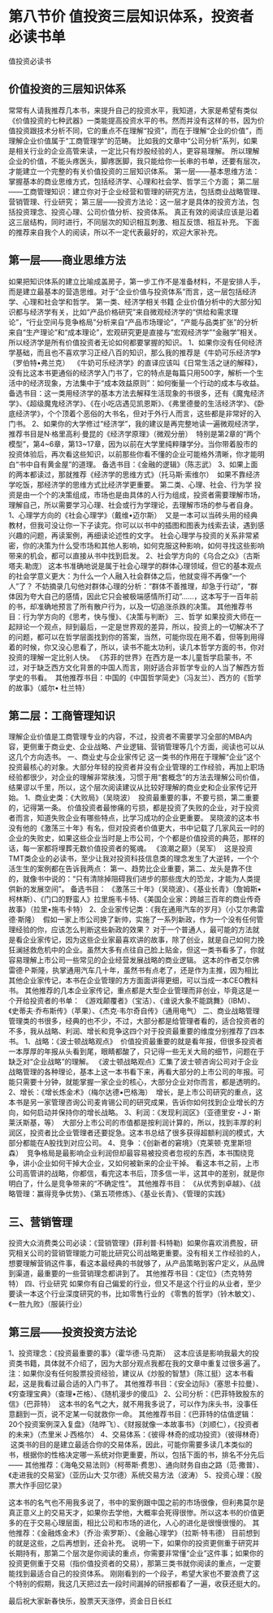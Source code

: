 # 第八节价 值投资三层知识体系，投资者必读书单

值投资必读书

## 价值投资的三层知识体系
常常有人请我推荐几本书，来提升自己的投资水平，我知道，大家是希望有类似《价值投资的七种武器》一类能提高投资水平的书。然而并没有这样的书，因为价值投资跟技术分析不同，它的重点不在理解“投资”，而在于理解“企业的价值”，而理解企业价值属于“工商管理学”的范畴。
比如我的文章中“公司分析”系列，如果是相关行业的企业高管来读，一定比只有炒股经验的人，更容易理解。
所以理解企业的价值，不能头疼医头，脚疼医脚，我只能给你一长串的书单，还要有层次，才能建立一个完整的有关价值投资的三层知识体系。
第一层——基本思维方法：掌握基本的商业思维方式，包括经济学、心理和社会学、哲学三个方面；
第二层——工商管理知识：建立你对于企业经营和管理的研究方法，包括商业战略管理、营销管理、行业研究；
第三层——投资方法论：这一层才是具体的投资方法，包括投资理念、投资心理、公司价值分析、投资体系。
真正有效的阅读应该是沿着这三层结构，同时进行，不同层次的知识相互刺激、相互反馈、相互补充。
下面的推荐来自我个人的阅读，所以不一定代表最好的，欢迎大家补充。

## 第一层——商业思维方法
如果把知识体系的建立比喻成盖房子，第一步工作不是准备材料，不是安排人手，而是建立最基本的营造思维。对于“企业价值与投资体系”而言，这一层包括经济学、心理和社会学和哲学。
第一类、经济学相关书籍
企业价值分析中的大部分知识都与经济学有关，比如“产品价格研究”来自微观经济学的“供给和需求理论”，“行业空间与竞争格局”分析来自“产品市场理论”，“产能与品类扩张”的分析来自“生产理论”和“成本理论”，宏观研究更是直接与“宏观经济学”“金融学”相关。
所以经济学是所有价值投资者无论如何都要掌握的知识。
1、如果你没有任何经济学基础，而且也不喜欢学习正经八百的知识，那么我的推荐是《牛奶可乐经济学》（罗伯特•弗兰克）
<img :src="$withBase('/images/book/1.jpg')" >
《牛奶可乐经济学》的直译应该叫《日常生活之谜的解释》，没有比这本书更通俗的经济学入门书了，它的特点是每篇只用500字，解析一个生活中的经济现象，方法集中于“成本效益原则”：如何衡量一个行动的成本与收益。
备选书目：这一类用经济学的基本方法去解释生活现象的书很多，还有《魔鬼经济学》、《超级魔鬼经济学》、《在小吃店遇见凯恩斯》、《弗里德曼的生活经济学》、《卧底经济学》，个个顶着个恶俗的大书名，但对于外行人而言，这些都是非常好的入门书。
2、如果你的大学修过“经济学”，我的建议是再完整地读一遍微观经济学，推荐书目是N·格里高利·曼昆的《经济学原理》（微观分册）
<img :src="$withBase('/images/book/2.jpg')" >
特别是第2章的“两个模型”，第4~6章，第13~17章，因为以前在大学里纯粹赚学分。当你带着股市的投资体验后，再次看这些知识，以前那些你看不懂的企业可能格外清晰，你才能明白“书中自有黄金屋”的道理。
备选书目：《金融的逻辑》（陈志武）
3、如果上面的两本都读过，那就推荐《经济学的思维方式》（托马斯·索维尔）
<img :src="$withBase('/images/book/3.jpg')" >
如果不靠经济学吃饭，那经济学的思维方式比经济学更重要。
第二类、心理、社会、行为学
投资是由一个个的决策组成，市场也是由具体的人行为组成，投资者需要理解市场，理解自己，所以需要学习心理、社会或行为学理论，去理解市场的参与者自身。
1、心理学方向的《社会心理学》（戴维•迈尔斯）
<img :src="$withBase('/images/book/4.jpg')" >
又是一本可以当砖头用的经典教材，但我可没让你一下子读完。你可以以书中的插图和图表为线索去读，遇到感兴趣的问题，再读案例，再细读论述性的文字。
社会心理学与投资的关系非常紧密，你的决策为什么受市场和其他人影响，如何克服这种影响，如何寻找这些影响带来的机会，都可以直接从书中找到启发。
2、社会学方向的《乌合之众》（古斯塔夫.勒庞）
这本书准确地说是属于社会心理学的群体心理领域，但它的基本观点的社会学意义更大：为什么一个人融入社会群体之后，他就变得不再像“一个人”了？
不妨摘录几句他对群体心理的分析：“群体不善推理，却急于行动”，“群体因为夸大自己的感情，因此它只会被极端感情所打动”……，这本写于一百年前的书，却准确地预言了所有散户行为，以及一切追涨杀跌的决策。
其他推荐书目：行为学方向的《思考，快与慢》、《决策与判断》
三、哲学
如果投资大师在一起辩论一个观点，辩到最后，一定是世界观的差异，所以，投资上的一切解决不了的问题，都可以在哲学层面找到你的答案，当然，可能你现在用不着，但等到用得着的时候，你又没心思看了，所以，读书不能太功利，读几本哲学方面的书，你对投资的理解一定比别人快。
《苏菲的世界》在西方是一本儿童哲学启蒙书，不过，对于缺乏西方文化背景的中国人而言，刚好适合非哲学专业的人当了解西方哲学史的书看。
<img :src="$withBase('/images/book/5.jpg')" >
其他推荐书目：中国的《中国哲学简史》（冯友兰）、西方的《哲学的故事》（威尔• 杜兰特）

## 第二层：工商管理知识
理解企业价值是工商管理专业的内容，不过，投资者不需要学习全部的MBA内容，更侧重于商业史、企业战略、产业逻辑、营销管理等几个方面，阅读也可以从这几个方向选书。
一、商业史与企业家传记
这一类书的作用在于理解“企业”这个投资最核心的对象。大部分年轻的投资者并没有企业管理的工作经验，再加上职场经验都很少，对企业的理解非常肤浅，习惯于用“套概念”的方法去理解公司价值，结果谬以千里，所以，这个层次阅读建议从比较好理解的商业史和企业家传记开始。
1、商业史类：《大败局》（吴晓波）
<img :src="$withBase('/images/book/6.jpg')" >
投资最重要的事，不要亏损，第二重要的，记得第一条。
价值投资者最惨痛的亏损，都是投资了失败的企业，对于投资者而言，知道失败企业有哪些特点，比学习成功的企业更重要。
吴晓波的这本书没有他的《激荡三十年》有名，但对投资者价值更大，书中记载了几家风云一时的企业的失败史，如果这些企业当时是上市公司，个个都是价值投资的典范，那样的话，每一家都将埋葬无数价值投资者的冤魂。
《浪潮之巅》（吴军）
<img :src="$withBase('/images/book/7.jpg')" >
这是投资TMT类企业的必读书，至少让我对投资科技信息类的理念发生了大逆转，一个个活生生的案例都在告诉我两点：
第一、趋势比企业重要，第二、龙头是靠不住的，就像书中说的：“只有清除掉阻碍我们进步的那些庞大的恐龙，才能为人类提供新的发展空间”。
备选书目：
《激荡三十年》（吴晓波）、《基业长青》（詹姆斯▪柯林斯）、《门口的野蛮人》拉里施韦卡特、《美国企业家：跨越三百年的商业传奇故事》（拉里•施韦卡特）
2、企业家传记类：《我在通用汽车的岁月》（小艾尔弗雷德·斯隆）
<img :src="$withBase('/images/book/8.jpg')" >
假如一家上市公司换了新帅，实施了一系列新政，作为一个没有任何管理经验的你，应该怎么判断这些新政的效果？
对于一个普通人，最可能的方法就是看企业家传记，因为这些企业家最喜欢讲的故事，除了创业，就是自己如何力挽狂澜拯救危机中的企业。虽然大多有点往自己脸上贴金，但这一类书看多了，你就容易理解上市公司一些常见的企业经营发展战略的商业逻辑。
这本的作者艾尔佛雷德·P·斯隆，执掌通用汽车几十年，虽然书有点老了，还是作为主推，因为相比其他企业家传记，本书在企业管理的方方面面讲得更细，可以当成一本CEO教科书。
其他推荐的几本企业家传记，重点都是大型企业管理而非创业，毕竟这是一个开给投资者的书单：
《游戏颠覆者》（宝洁）、《谁说大象不能跳舞》（IBM）、《史蒂夫·乔布斯传》（苹果）、《杰克·韦尔奇自传》（通用电气）
二、商业战略管理
管理类的书很多，经典的也不少，不过，大部分都是给管理者看的，适合投资者的不多，我从战略、利润、增长和竞争这四个对于投资最重要的维度分别推荐了四本书。
1、战略：《波士顿战略观点》
<img :src="$withBase('/images/book/10.jpg')" >
价值投资最重要的就是看年报，但很多投资者一本厚厚的年报从头看到尾，眼睛都酸了，只记得一些无关大局的细节，问题在于缺乏对“企业战略”的理解。
《波士顿战略观点》汇集了波士顿咨询公司对于企业战略管理的各种理论，基本上这一本书看下来，再看大部分的上市公司的年报。可能只需要十分钟，就能掌握一家企业的核心，大部分企业对你而言，都是透明的。
2、增长：《增长炼金术》（梅尔达德▪巴格海）
<img :src="$withBase('/images/book/11.jpg')" >
增长，是上市公司研究的重点，这本书是另一家管理咨询公司麦肯锡公司的研究成果，告诉你如何找到企业增长的方向，如何启动并保持你的增长战略。
3、利润：《发现利润区》（亚德里安・J・斯莱沃斯基，等）
<img :src="$withBase('/images/book/12.jpg')" >
大部分上市公司的市值都是按利润计算的，所以，找到丰厚的利润区，投资者比企业管理者还要捉急。这本书总结了很多获得超额利润的模式，大部分都能在A股找到对应公司。
4、竞争 ：《创新者的窘境》（克莱顿·克里斯坦森）
<img :src="$withBase('/images/book/13.jpg')" >
竞争格局是最影响企业利润但却最容易被投资者忽视的东西，本书围绕竞争，讲小企业如何干掉大企业，又如何被新来的企业干掉。
看这本书之前，上市公司高管讲的战略，你都信，看完这本书后，顶多信一半，这其中的差别，就是你明白了，什么是竞争带来的“不确定性”。
其他推荐书目：
《从优秀到卓越》、《战略管理：赢得竞争优势》、《第五项修炼》、《基业长青》、《管理的实践》

## 三、营销管理
投资大众消费类公司必读：《营销管理》(菲利普·科特勒)
<img :src="$withBase('/images/book/14.jpg')" >
如果你喜欢消费股，研究相关公司的营销管理能力可能比研究公司战略更重要。没有相关工作经验的人，想要理解营销这件事，看这本最经典的书就够了，从产品策略到客户定义，从品牌到渠道，最重要的一些营销理念都讲到了。
其他推荐书目：《定位》（杰克特劳特）
四、行业研究
如果你有自己偏爱的行业，但又不是这个行业的从业者，至少要读一本这个行业深度研究的书，比如零售行业的 《零售的哲学》（铃木敏文）、《一胜九败》（服装行业）

## 第三层——投资投资方法论
1、投资理念：《投资最重要的事》（霍华德·马克斯）
<img :src="$withBase('/images/book/15.jpg')" >
这本应该是影响我最大的投资类书籍，具体就不介绍了，因为大部分观点我都在我的文章中重复过很多遍了。
注：如果你没有任何股票投资经验，建议从《炒股的智慧》（陈江挺）这本书看起，这是我看过最合适的入门书了。
其他推荐书目：《安全边际》（塞思卡拉曼）、《穷查理宝典》（查理▪芒格）、《随机漫步的傻瓜》
2、公司分析：《巴菲特致股东的信》（巴菲特）
<img :src="$withBase('/images/book/16.jpg')" >
这本书的名气之大，就不用我多说了，可以作为床头书，没事任意翻到一页，说不定某一句就救你一命。
其他推荐书目：《巴菲特的估值逻辑：20个投资案例深入复盘》（陆晔飞）、《财报就像一本故事书》（刘顺仁），《投资者的未来》（杰里米 J·西格尔）
4、交易体系：《彼得·林奇的成功投资》（彼得林奇）
<img :src="$withBase('/images/book/17.jpg')" >
这类书的目的是建立最适合你的交易体系，因此，可能你需要多读几本类似的书，根据你的性格决定哪一系统对你更重要，所以，包括下面的书，排名不分先后——
其他推荐：《海龟交易法则》（柯蒂斯·费思）、通向财务自由之路（范·撒普）、《走进我的交易室》（亚历山大·艾尔德）系统交易方法（波涛）
5、投资心理：《股票大作手回忆录》
<img :src="$withBase('/images/book/18.jpg')" >

这本书的名气也不用我多说了，书中的案例跟中国之前的市场很像，但利弗莫尔是真正意义上的交易天才，如果你去学他，大概率会死得很惨。所以这本书的价值更多的在于交易心理层面，相比公司和市场的进化，人心的进化是很慢很慢的。
其他推荐：《金融炼金术》（乔治·索罗斯）、《金融心理学》（拉斯·特韦德）
目前想到的就是这些，之后再想到，还会补充。
说明一下，如果你的投资更侧重于研究并长期持有，那第二个层次是你阅读的重点，你需要非常懂“企业”这件事；如果你的投资更侧重于交易（指价值投资者的交易），那第三类书就你阅读的重点，一定要能找到最适合自己的投资体系。
刚刚看到的一个段子，希望大家也不要浪费了这个特别的假期，我这几天把过去一段时间漏掉的研报都看了一遍，收获还挺大的。

最后祝大家新春快乐，股票天天涨停，资金日日长红
